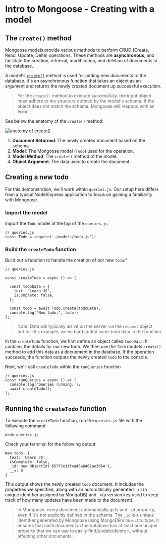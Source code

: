 # Intro to Mongoose - Creating with a model
## The `create()` method
Mongoose models provide various methods to perform CRUD (Create, Read, Update, Delte) operations. These methods are **asynchronous**, and facilitate the creation, retrieval, modification, and deletion of documents in the database.

A model's [`create()`](https://mongoosejs.com/docs/api/model.html#Model.create()) method is used for adding new documents to the database. It's an asynchronous function that takes an object as an argument and returns the newly created document up successful execution. 

> For the `create()` method to execute successfully, the input object must adhere to the structure defined by the model's schema. If the object does not match the schema, Mongoose will respond with an error

See below the anatomy of the `create()` method:

![anatomy of create()](https://pages.git.generalassemb.ly/modular-curriculum-all-courses/intro-to-mongoose/creating-with-a-model/assets/create-method.png)

1. **Document Returned**: The newly created document based on the schema
2. **Model**: The Mongoose model (`Todo`) used for the operation.
3. **Model Method**: The `create()` method of the model. 
4. **Object Argument**: The data used to create the document. 

## Creating a new todo
For this demonstration, we'll work within `queries.js`. Our setup here differs from a typical Node/Express application to focus on gaining a familiarity with Mongoose.

### Import the model
Import the `Todo` model at the top of the `queries.js`:

```
// queries.js
const Todo = require('./models/todo.js');
```

### Build the `createTodo` function
Build out a function to handle the creation of our new `todo`:"

```
// queries.js

const createTodo = async () => {

  const todoData = {
    text: "Learn JS",
    isComplete: false,
  };
  
  const todo = await Todo.create(todoData);
  console.log("New todo:", todo);
};
```

> Note: Data will typically arrive on the server via the `request` object, but for this example, we've hard coded some todo data in the function

In the `createTodo` function, we first define an object called `todoData`. It contains the details for our new todo. We then use the `Todo` models `create()` method to add this data as a docuement in the database. If the operation succeeds, the function outputs the newly created `todo` to the console. 

Next, we'll call `createTodo` within the `runQueries` function

```
// queries.js
const runQueries = async () => {
  console.log('Queries running.');
  await createTodo();
};
```

## Running the `createTodo` function
To execute the `createTodo` function, run the `queries.js` file with the following command:

```
node queries.js
```

Check your terminal for the following output:

```
New todo: {
  text: 'Learn JS',
  isComplete: false,
  _id: new ObjectId('65777e33f4a45a8462ae3054'),
  __v: 0
}
```

This output shows the newly created `todo` document. It includes the properties we specified, along with an automatically generated `_id` (a unique identifier assigned by MongoDB) and `_v`(a version key used to keep track of how many updates have been made to the document).

> In Mongoose, every document automatically gets and `_id` property, even if it's not explicitly defined in the schema. The `_id` is a unique identifier generated by Mongoose using MongoDB's `ObjectId` type. It ensures that each document in the database has at least one unique property that we can use to easily find/update/delete it, without affecting other documents. 